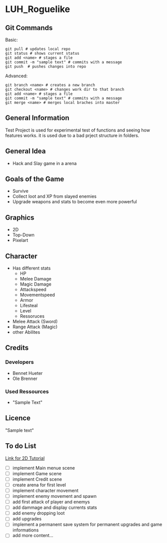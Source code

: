 # LUH_Roguelike
## Git Commands
Basic:
```
git pull # updates local repo
git status # shows current status
git add <name> # stages a file 
git commit -m "sample text" # commits with a message
git push  # pushes changes into repo
```
Advanced:
```
git branch <name> # creates a new branch
git checkout <name> # changes work dir to that branch
git add <name> # stages a file
git commit -m "sample text" # commits with a message
git merge <name> # merges local braches into master
```
## General Information
Test Project is used for experimental test of functions and seeing how features works. it is used due to a bad prject structure in folders.
## General Idea
- Hack and Slay game in a arena
## Goals of the Game
- Survive
- Collect loot and XP from slayed enemies
- Upgrade weapons and stats to become even more powerful
## Graphics
- 2D
- Top-Down
- Pixelart
## Character
- Has different stats
  - HP
  - Melee Damage
  - Magic Damage
  - Attackspeed
  - Movementspeed
  - Armor
  - Lifesteal
  - Level
  - Ressoruces
- Melee Attack (Sword)
- Range Attack (Magic)
- other Abilites
## Credits
### Developers
- Bennet Hueter
- Ole Brenner
### Used Ressources
- "Sample Text"
## Licence
"Sample text"
## To do List
[Link for 2D Tutorial](https://www.youtube.com/playlist?list=PL0m-AJLtwLv7Fe6Wj32zJIHuHk5jBUDzO) 
- [ ] implement Main menue scene
- [ ] implement Game scene
- [ ] implement Credit scene
- [ ] create arena for first level
- [ ] implement character movement
- [ ] implement enemy movement and spawn
- [ ] add first attack of player and enemys
- [ ] add dammage and display currents stats
- [ ] add enemy dropping loot
- [ ] add upgrades
- [ ] implement a permanent save system for permanent upgrades and game informations
- [ ] add more content...
